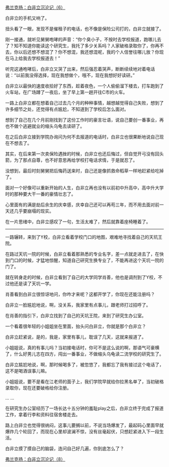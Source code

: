 <p></p><a href="https://zhuanlan.zhihu.com/p/111635649" data-draft-node="block" data-draft-type="link-card" data-image="https://pic2.zhimg.com/v2-b731badec24d9170eff28bdf9f74dd59_180x120.jpg" data-image-width="834" data-image-height="327" class="internal">弗兰克扬：白非立沉沦记（6）</a><p>白非立的手机又响了。</p><p>扭头看了一眼，发现不是催租子的电话，也不像是保险公司打的，白非立就接了。</p><p>刚一接通，就听见舅舅咆哮的声音：“你个臭小子，不按时去学校报道，跑哪儿去了？知不知道你能读这个研究生，我托了多少关系吗？人家破格录取你了，你再不去，你以后还想不想混了？你不想混，我还想混呢，我的个人信誉往哪儿放？你现在马上给我去学校报道去！”</p><p>听完这通咆哮后，白非立又哭了出来，然后强忍着哭声，断断续续地对着电话说：“以前我没得选择，现在我想做个，哦不，现在我想好好读研。”</p><p>白非立以最快的速度收拾好了东西，趁着夜色，一个人偷偷溜下楼去，打车跑到了火车站，在广场蹲了一夜后，坐了早上第一趟开往C市的火车。</p><p>一路上白非立都在想着自己过去几个月的种种事情，越想越觉得自己失败，想到了许多细节之处，还觉得有点尴尬，不知道到了学校后怎么面对。</p><p>想到了自己在几个月前刚找到了这份工作时的豪言壮语，说自己要创一番事业，再也不做个逃避就业的缩头乌龟去读研了。</p><p>在之后白非立接到学院办询问为何不去报道的电话时，白非立也很果断地说自己现在不想去了。</p><p>其实，在后来第一次卖保险遇挫的时候，白非立也还后悔过，但自觉开弓没有回头箭，为了那点自尊，也不好意思再给学校打电话求情，于是就忍了。</p><p>没想到，最后时刻舅舅把后悔药送来时，自己还是像抓救命稻草一样地赶紧给吃掉了。</p><p>面对一个好像可以重新开始的人生，白非立再也没有以前初中升高中，高中升大学时的那种要大干一番的豪情壮志了。</p><p>心里面有的满是劫后余生的庆幸感，庆幸自己还可以再苟三年，而不用去面对前一天还几乎要崩塌的现实。</p><p>在一片思绪中，白非立感叹了一句，生活太难了，然后就靠着座椅睡着了。</p><hr><p>一路辗转，来到了Y校，白非立看着学校门口的地图，艰难地寻找着自己的天坑王院。</p><p>在路过天坑一院的时候，白非立看着那熟悉的专业名字，差一点就走进去了，在快到门口的时候，才猛地惊醒，知道自己研究生换专业了，不能再进这个天坑一院的门了。</p><p>就在转身走的时候，白非立看到了自己的大学同学肖善，他也是调剂到了Y校，不过他还是读了天坑一学。</p><p>肖善看到白非立很惊讶地问，你咋才来呢？这都开学了，你现在还能注册吗？</p><p>白非立一脸尴尬地说，啊，没关系，我家里有点事儿，跟老师打过招呼了。</p><p>在肖善的指引下，白非立找到了自己的天坑王院，来到了研究生办公室。</p><p>一个看着很年轻的小姐姐坐在里面，抬头问白非立，你就是那个白非立？</p><p>白非立赶紧说，是的，我是，家里有事儿，耽误了几天，这就来报道了。</p><p>小姐姐说，真的有事儿吗？当初接电话时，你可不是这么说的啊，那语气可豪横了，什么好男儿志在四方，闯出一番事业，不做缩头乌龟读二流学校的研究生了。</p><p>白非立尴尬地说，啊，那时候喝多了，被忽悠了，我都忘了我有接过这个电话了，这不是喝酒误事儿嘛。</p><p>小姐姐说，要不是看在江老师的面子上，我们学院早就给你拉黑名单了，当初破格录取你，现在还要破格给你注册。</p><p>... ...</p><p>在研究生办公室经历了一场长达十五分钟的羞耻play之后，白非立终于完成了报道工作，拿着行李和资料往宿舍楼走去。</p><p>路上白非立也觉得很纳闷，这事儿要搁以前，不说当场爆发了，最起码心里面早就爆炸几个轮回了，而现在心里却波澜不惊，没有丝毫起伏，只想赶紧进入下一段生活。</p><p>白非立摸了摸自己的脑袋，连问自己好几遍，你到底怎么了？</p><a href="https://zhuanlan.zhihu.com/p/136188150" data-draft-node="block" data-draft-type="link-card" data-image="https://pic2.zhimg.com/v2-0557e0bb246c8c89a7b316bc037cbf79_180x120.jpg" data-image-width="956" data-image-height="319" class="internal">弗兰克扬：白非立沉沦记（8）</a><p></p>